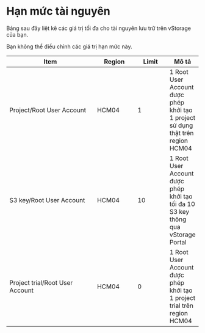 # Hạn mức tài nguyên

Bảng sau đây liệt kê các giá trị tối đa cho tài nguyên lưu trữ trên vStorage  của bạn.

Bạn không thể điều chỉnh các giá trị hạn mức này.

<table><thead><tr><th width="283">Item</th><th width="108">Region</th><th width="85">Limit</th><th>Mô tả</th></tr></thead><tbody><tr><td>Project/Root User Account</td><td>HCM04</td><td>1</td><td>1 Root User Account được phép khởi tạo 1 project sử dụng thật trên region HCM04</td></tr><tr><td>S3 key/Root User Account</td><td>HCM04</td><td>10</td><td>1 Root User Account được phép khởi tạo tối đa 10 S3 key thông qua vStorage Portal</td></tr><tr><td>Project trial/Root User Account</td><td>HCM04</td><td>0</td><td>1 Root User Account được phép khởi tạo 1 project trial trên region HCM04</td></tr></tbody></table>
